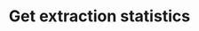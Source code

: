 ---
title: Get extraction statistics
excerpt: >-
  Returns daily extraction coverage statistics as a `coverage_histogram` per
  config.  Sensible returns coverage for each config that was used for at least
  one extraction performed in the specified environments  in the specified time
  period. For more information about coverage, see [Monitoring
  extractions](metrics). For more information about the returned
  `coverage_histogram`, see the response model.
api:
  file: extraction.json
  operationId: statistics
deprecated: false
hidden: false
metadata:
  title: ''
  description: ''
  robots: index
next:
  description: ''
---